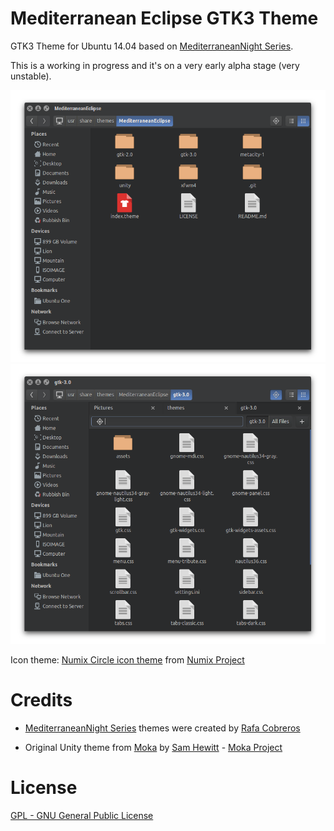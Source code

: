 Mediterranean Eclipse GTK3 Theme
================================

GTK3 Theme for Ubuntu 14.04 based on [MediterraneanNight Series](http://gnome-look.org/content/show.php/MediterraneanNight+Series?content=156782).

This is a working in progress and it's on a very early alpha stage (very unstable).

![Files (Nautilus)](screenshot-nautilus-1.png)
![Files (Nautilus)](screenshot-nautilus-2.png)

Icon theme: [Numix Circle icon theme](https://github.com/numixproject/numix-icon-theme-circle) from [Numix Project](http://numixproject.org/)

Credits
=======

* [MediterraneanNight Series](http://gnome-look.org/content/show.php/MediterraneanNight+Series?content=156782) themes were created by [Rafa Cobreros](http://gnome-look.org/usermanager/search.php?username=trastes)

* Original Unity theme from [Moka](http://gnome-look.org/content/show.php/Moka+GTK3+Theme?content=160565) by [Sam Hewitt](http://snwh.org/) - [Moka Project](http://mokaproject.com/)
 
License
=======

[GPL - GNU General Public License](https://www.gnu.org/copyleft/gpl.html)
